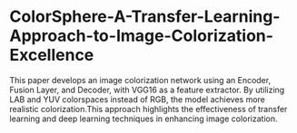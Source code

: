 # ColorSphere-A-Transfer-Learning-Approach-to-Image-Colorization-Excellence
This paper develops an image colorization network using an Encoder, Fusion Layer, and Decoder, with VGG16 as a feature extractor. By utilizing LAB and YUV colorspaces instead of RGB, the model achieves more realistic colorization.This approach highlights the effectiveness of transfer learning and deep learning techniques in enhancing image colorization.
